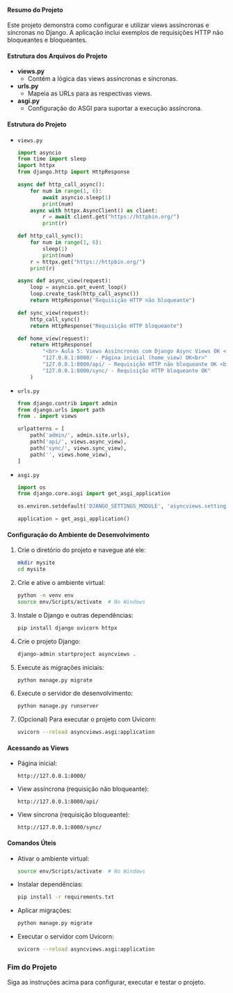 #### Resumo do Projeto

Este projeto demonstra como configurar e utilizar views assíncronas e síncronas no Django. A aplicação inclui exemplos de requisições HTTP não bloqueantes e bloqueantes.

#### Estrutura dos Arquivos do Projeto

- **views.py**
  - Contém a lógica das views assíncronas e síncronas.
- **urls.py**
  - Mapeia as URLs para as respectivas views.
- **asgi.py**
  - Configuração do ASGI para suportar a execução assíncrona.

#### Estrutura do Projeto

- `views.py`
  ```python
  import asyncio
  from time import sleep
  import httpx
  from django.http import HttpResponse

  async def http_call_async():
      for num in range(1, 6):
          await asyncio.sleep(1)
          print(num)
      async with httpx.AsyncClient() as client:
          r = await client.get("https://httpbin.org/")
          print(r)

  def http_call_sync():
      for num in range(1, 6):
          sleep(1)
          print(num)
      r = httpx.get("https://httpbin.org/")
      print(r)

  async def async_view(request):
      loop = asyncio.get_event_loop()
      loop.create_task(http_call_async())
      return HttpResponse("Requisição HTTP não bloqueante")

  def sync_view(request):
      http_call_sync()
      return HttpResponse("Requisição HTTP bloqueante")

  def home_view(request):
      return HttpResponse(
          "<br> Aula 5: Views Assíncronas com Django Async Views OK <br>"
          "127.0.0.1:8000/ - Página inicial (home_view) OK<br>"
          "127.0.0.1:8000/api/ - Requisição HTTP não bloqueante OK <br>"
          "127.0.0.1:8000/sync/ - Requisição HTTP bloqueante OK"
      )
  ```

- `urls.py`
  ```python
  from django.contrib import admin
  from django.urls import path
  from . import views

  urlpatterns = [
      path('admin/', admin.site.urls),
      path('api/', views.async_view),
      path('sync/', views.sync_view),
      path('', views.home_view),
  ]
  ```

- `asgi.py`
  ```python
  import os
  from django.core.asgi import get_asgi_application

  os.environ.setdefault('DJANGO_SETTINGS_MODULE', 'asyncviews.settings')

  application = get_asgi_application()
  ```

#### Configuração do Ambiente de Desenvolvimento

1. Crie o diretório do projeto e navegue até ele:
   ```bash
   mkdir mysite
   cd mysite
   ```

2. Crie e ative o ambiente virtual:
   ```bash
   python -m venv env
   source env/Scripts/activate  # No Windows
   ```

3. Instale o Django e outras dependências:
   ```bash
   pip install django uvicorn httpx
   ```

4. Crie o projeto Django:
   ```bash
   django-admin startproject asyncviews .
   ```

5. Execute as migrações iniciais:
   ```bash
   python manage.py migrate
   ```

6. Execute o servidor de desenvolvimento:
   ```bash
   python manage.py runserver
   ```

7. (Opcional) Para executar o projeto com Uvicorn:
   ```bash
   uvicorn --reload asyncviews.asgi:application
   ```

#### Acessando as Views

- Página inicial:
  ```
  http://127.0.0.1:8000/
  ```

- View assíncrona (requisição não bloqueante):
  ```
  http://127.0.0.1:8000/api/
  ```

- View síncrona (requisição bloqueante):
  ```
  http://127.0.0.1:8000/sync/
  ```

#### Comandos Úteis

- Ativar o ambiente virtual:
  ```bash
  source env/Scripts/activate  # No Windows
  ```

- Instalar dependências:
  ```bash
  pip install -r requirements.txt
  ```

- Aplicar migrações:
  ```bash
  python manage.py migrate
  ```

- Executar o servidor com Uvicorn:
  ```bash
  uvicorn --reload asyncviews.asgi:application
  ```

### Fim do Projeto

Siga as instruções acima para configurar, executar e testar o projeto.